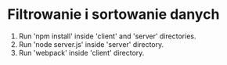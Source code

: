 # Filtrowanie i sortowanie danych

1. Run 'npm install' inside 'client' and 'server' directories.
2. Run 'node server.js' inside 'server' directory.
3. Run 'webpack' inside 'client' directory.